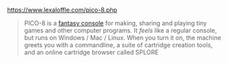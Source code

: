 https://www.lexaloffle.com/pico-8.php

> PICO-8 is a [fantasy console](https://www.lexaloffle.com/pico-8.php?page=faq) for making, sharing and playing tiny games and other computer programs. It _feels_ like a regular console, but runs on Windows / Mac / Linux. When you turn it on, the machine greets you with a commandline, a suite of cartridge creation tools, and an online cartridge browser called SPLORE